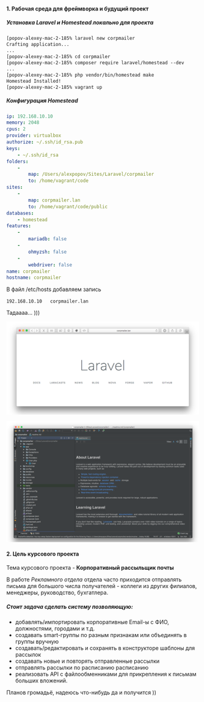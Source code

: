 #### 1. Рабочая среда для фреймворка и будущий проект

##### Установка Laravel и Homestead локально для проекта

```
[popov-alexey-mac-2-185% laravel new corpmailer
Crafting application...
...
[popov-alexey-mac-2-185% cd corpmailer 
[popov-alexey-mac-2-185% composer require laravel/homestead --dev
...
[popov-alexey-mac-2-185% php vendor/bin/homestead make
Homestead Installed!
[popov-alexey-mac-2-185% vagrant up
```

##### Конфигурация Homestead

```yaml
ip: 192.168.10.10
memory: 2048
cpus: 2
provider: virtualbox
authorize: ~/.ssh/id_rsa.pub
keys:
    - ~/.ssh/id_rsa
folders:
    -
        map: /Users/alexpopov/Sites/Laravel/corpmailer
        to: /home/vagrant/code
sites:
    -
        map: corpmailer.lan
        to: /home/vagrant/code/public
databases:
    - homestead
features:
    -
        mariadb: false
    -
        ohmyzsh: false
    -
        webdriver: false
name: corpmailer
hostname: corpmailer
``` 

В файл /etc/hosts добавляем запись
```
192.168.10.10   corpmailer.lan
```

Тадаааа... )))

![Screen 1](./screen1.png "Laravel 6.0.4 установлен и запущен через Homestead!")

![Screen 2](./screen2.png "Рабочий инструмент, неизменный уже на протяжении 7 лет - PHPStorm!")

#### 2. Цель курсового проекта

Тема курсового проекта - **Корпоративный рассыльщик почты**

В работе _Рекламного отдела_ отдела часто приходится отправлять
письма для большого числа получателей - коллеги из других филиалов,
менеджеры, руководство, бухгатлера. 
##### Стоит задача сделать систему позволяющую:
- добавлять/импортировать корпоративные Email-ы с ФИО, должностями, городами и т.д.
- создавать smart-группы по разным признакам или объединять в группы вручную
- создавать/редактировать и сохранять в конструкторе шаблоны для рассылок
- создавать новые и повторять отправленные рассылки 
- отправлять рассылки по расписанию расписанию
- реализовать API с файлообменниками для прикрепления к письмам больших вложений.

Планов громадьё, надеюсь что-нибудь да и получится ))
     

